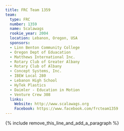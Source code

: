 ```yaml
---
title: FRC Team 1359
team:
  type: FRC
  number: 1359
  name: Scalawags
  rookie_year: 2004
  location: Lebanon, Oregon, USA
  sponsors:
  - Linn Benton Community College
  - Oregon Dept of Eduacation
  - Matthews International Inc.
  - Rotary Club of Greater Albany
  - Rotary Club of Albany
  - Concept Systems, Inc.
  - IBEW Local 280
  - Lebanon High School
  - HyTek Plastics
  - Daimler - Education in Motion
  - Venture Crew 308
  links:
    Website: http://www.scalawags.org
    Facebook: https://www.facebook.com/frcteam1359
---
```


{% include remove_this_line_and_add_a_paragraph %}